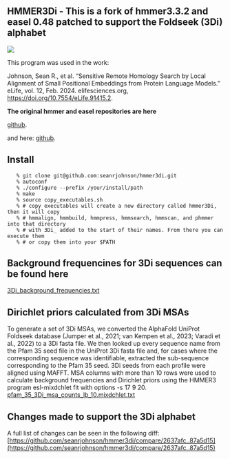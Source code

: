 ## HMMER3Di - This is a fork of hmmer3.3.2 and easel 0.48 patched to support the Foldseek (3Di) alphabet

![](http://img.shields.io/badge/license-BSD-brightgreen.svg)


This program was used in the work:

Johnson, Sean R., et al. “Sensitive Remote Homology Search by Local Alignment of Small Positional Embeddings from Protein Language Models.” eLife, vol. 12, Feb. 2024. elifesciences.org, https://doi.org/10.7554/eLife.91415.2.



__The original hmmer and easel repositories are here__

[github](https://github.com/EddyRivasLab/hmmer). 

and here:
[github](https://github.com/EddyRivasLab/easel).


## Install

```
   % git clone git@github.com:seanrjohnson/hmmer3di.git 
   % autoconf
   % ./configure --prefix /your/install/path
   % make
   % source copy_executables.sh 
   % # copy executables will create a new directory called hmmer3Di, then it will copy
   % # hmmalign, hmmbuild, hmmpress, hmmsearch, hmmscan, and phmmer into that directory
   % # with 3Di_ added to the start of their names. From there you can execute them 
   % # or copy them into your $PATH
``` 

## Background frequencines for 3Di sequences can be found here

[3Di_background_frequencies.txt](3Di_background_frequencies.txt)

## Dirichlet priors calculated from 3Di MSAs
To generate a set of 3Di MSAs, we converted the AlphaFold UniProt Foldseek database (Jumper et al., 2021; van Kempen et al., 2023; Varadi et al., 2022) to a 3Di fasta file. We then looked up every sequence name from the Pfam 35 seed file in the UniProt 3Di fasta file and, for cases where the corresponding sequence was identifiable, extracted the sub-sequence corresponding to the Pfam 35 seed. 3Di seeds from each profile were aligned using MAFFT. MSA columns with more than 10 rows were used to calculate background frequencies and Dirichlet priors using the HMMER3 program esl-mixdchlet fit with options -s 17 9 20. 
[pfam_35_3Di_msa_counts_lb_10.mixdchlet.txt](pfam_35_3Di_msa_counts_lb_10.mixdchlet.txt)

## Changes made to support the 3Di alphabet

A full list of changes can be seen in the following diff:
[https://github.com/seanrjohnson/hmmer3di/compare/2637afc..87a5d15](https://github.com/seanrjohnson/hmmer3di/compare/2637afc..87a5d15)
